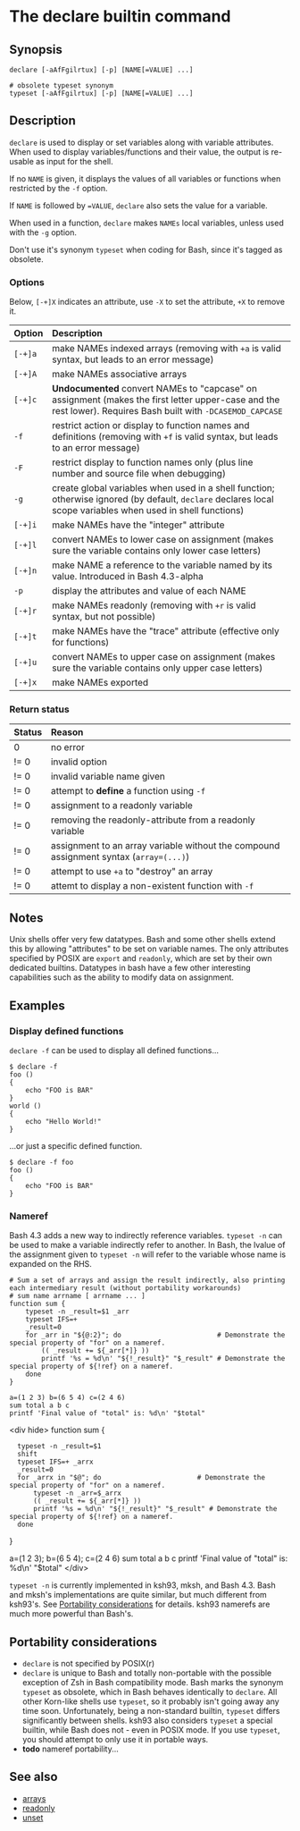 # The declare builtin command

## Synopsis

    declare [-aAfFgilrtux] [-p] [NAME[=VALUE] ...]

    # obsolete typeset synonym
    typeset [-aAfFgilrtux] [-p] [NAME[=VALUE] ...]

## Description

`declare` is used to display or set variables along with variable
attributes. When used to display variables/functions and their value,
the output is re-usable as input for the shell.

If no `NAME` is given, it displays the values of all variables or
functions when restricted by the `-f` option.

If `NAME` is followed by `=VALUE`, `declare` also sets the value for a
variable.

When used in a function, `declare` makes `NAMEs` local variables, unless
used with the `-g` option.

Don't use it's synonym `typeset` when coding for Bash, since it's tagged
as obsolete.

### Options

Below, `[-+]X` indicates an attribute, use `-X` to set the attribute,
`+X` to remove it.

| Option  | Description                                                                                                                                                    |
|:--------|:---------------------------------------------------------------------------------------------------------------------------------------------------------------|
| `[-+]a` | make NAMEs indexed arrays (removing with `+a` is valid syntax, but leads to an error message)                                                                  |
| `[-+]A` | make NAMEs associative arrays                                                                                                                                  |
| `[-+]c` | **Undocumented** convert NAMEs to "capcase" on assignment (makes the first letter upper-case and the rest lower). Requires Bash built with `-DCASEMOD_CAPCASE` |
| `-f`    | restrict action or display to function names and definitions (removing with `+f` is valid syntax, but leads to an error message)                               |
| `-F`    | restrict display to function names only (plus line number and source file when debugging)                                                                      |
| `-g`    | create global variables when used in a shell function; otherwise ignored (by default, `declare` declares local scope variables when used in shell functions)   |
| `[-+]i` | make NAMEs have the "integer" attribute                                                                                                                        |
| `[-+]l` | convert NAMEs to lower case on assignment (makes sure the variable contains only lower case letters)                                                           |
| `[-+]n` | make NAME a reference to the variable named by its value. Introduced in Bash 4.3-alpha                                                                         |
| `-p`    | display the attributes and value of each NAME                                                                                                                  |
| `[-+]r` | make NAMEs readonly (removing with `+r` is valid syntax, but not possible)                                                                                     |
| `[-+]t` | make NAMEs have the "trace" attribute (effective only for functions)                                                                                           |
| `[-+]u` | convert NAMEs to upper case on assignment (makes sure the variable contains only upper case letters)                                                           |
| `[-+]x` | make NAMEs exported                                                                                                                                            |

### Return status

| Status | Reason                                                                                 |
|:-------|:---------------------------------------------------------------------------------------|
| 0      | no error                                                                               |
| != 0   | invalid option                                                                         |
| != 0   | invalid variable name given                                                            |
| != 0   | attempt to **define** a function using `-f`                                            |
| != 0   | assignment to a readonly variable                                                      |
| != 0   | removing the readonly-attribute from a readonly variable                               |
| != 0   | assignment to an array variable without the compound assignment syntax (`array=(...)`) |
| != 0   | attempt to use `+a` to "destroy" an array                                              |
| != 0   | attemt to display a non-existent function with `-f`                                    |

## Notes

Unix shells offer very few datatypes. Bash and some other shells extend
this by allowing "attributes" to be set on variable names. The only
attributes specified by POSIX are `export` and `readonly`, which are set
by their own dedicated builtins. Datatypes in bash have a few other
interesting capabilities such as the ability to modify data on
assignment.

## Examples

### Display defined functions

`declare -f` can be used to display all defined functions...

    $ declare -f
    foo () 
    { 
        echo "FOO is BAR"
    }
    world () 
    { 
        echo "Hello World!"
    }

...or just a specific defined function.

    $ declare -f foo
    foo () 
    { 
        echo "FOO is BAR"
    }

### Nameref

Bash 4.3 adds a new way to indirectly reference variables. `typeset -n`
can be used to make a variable indirectly refer to another. In Bash, the
lvalue of the assignment given to `typeset -n` will refer to the
variable whose name is expanded on the RHS.

    # Sum a set of arrays and assign the result indirectly, also printing each intermediary result (without portability workarounds)
    # sum name arrname [ arrname ... ]
    function sum {
        typeset -n _result=$1 _arr
        typeset IFS=+
        _result=0
        for _arr in "${@:2}"; do                        # Demonstrate the special property of "for" on a nameref.
            (( _result += ${_arr[*]} ))
            printf '%s = %d\n' "${!_result}" "$_result" # Demonstrate the special property of ${!ref} on a nameref.
        done
    }

    a=(1 2 3) b=(6 5 4) c=(2 4 6)
    sum total a b c
    printf 'Final value of "total" is: %d\n' "$total"

\<div hide\> function sum {

      typeset -n _result=$1
      shift
      typeset IFS=+ _arrx
      _result=0
      for _arrx in "$@"; do                        # Demonstrate the special property of "for" on a nameref.
          typeset -n _arr=$_arrx
          (( _result += ${_arr[*]} ))
          printf '%s = %d\n' "${!_result}" "$_result" # Demonstrate the special property of ${!ref} on a nameref.
      done

}

a=(1 2 3); b=(6 5 4); c=(2 4 6) sum total a b c printf 'Final value of
"total" is: %d\n' "\$total" \</div\>

`typeset -n` is currently implemented in ksh93, mksh, and Bash 4.3. Bash
and mksh's implementations are quite similar, but much different from
ksh93's. See [Portability considerations](#portability_considerations)
for details. ksh93 namerefs are much more powerful than Bash's.

## Portability considerations

- `declare` is not specified by POSIX(r)
- `declare` is unique to Bash and totally non-portable with the possible
  exception of Zsh in Bash compatibility mode. Bash marks the synonym
  `typeset` as obsolete, which in Bash behaves identically to `declare`.
  All other Korn-like shells use `typeset`, so it probably isn't going
  away any time soon. Unfortunately, being a non-standard builtin,
  `typeset` differs significantly between shells. ksh93 also considers
  `typeset` a special builtin, while Bash does not - even in POSIX mode.
  If you use `typeset`, you should attempt to only use it in portable
  ways.
- **todo** nameref portability...

## See also

- [arrays](../../syntax/arrays.md)
- [readonly](../../commands/builtin/readonly.md)
- [unset](../../commands/builtin/unset.md)
